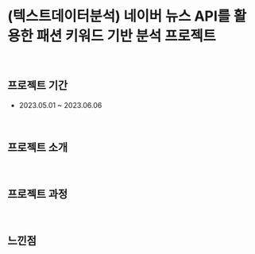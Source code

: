 # (텍스트데이터분석) 네이버 뉴스 API를 활용한 패션 키워드 기반 분석 프로젝트

<br>

## 프로젝트 기간
- 2023.05.01 ~ 2023.06.06

<br>

## 프로젝트 소개 

<br>

## 프로젝트 과정

<br>

## 느낀점
